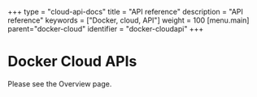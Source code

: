 +++
type = "cloud-api-docs"
title = "API reference"
description = "API reference"
keywords = ["Docker, cloud, API"]
weight = 100
[menu.main]
parent="docker-cloud"
identifier = "docker-cloudapi"
+++

# Docker Cloud APIs

Please see the Overview page.
